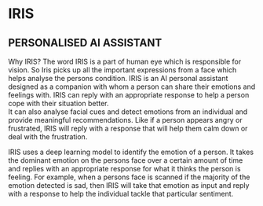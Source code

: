 # IRIS
## PERSONALISED AI ASSISTANT


Why IRIS?
The word IRIS is a part of human eye which is responsible for vision. 
So Iris picks up all the important expressions from a face which helps analyse the persons condition. 
IRIS is an AI personal assistant designed as a companion with whom a person can share their emotions and feelings with.
IRIS can reply with an appropriate response to help a person cope with their situation better.  
It can also analyse facial cues and detect emotions from an individual and provide meaningful recommendations.
Like if a person appears angry or frustrated, IRIS will reply with a response that will help them calm down or deal with the frustration. 

IRIS uses a deep learning model to identify the emotion of a person.
It takes the dominant emotion on the persons face over a  certain amount of time and replies with an appropriate response for what it thinks the person is feeling.
For example, when a persons face is scanned if the majority of the emotion detected is sad, then IRIS will take that emotion as input and reply with a response to help the individual tackle that particular sentiment.

